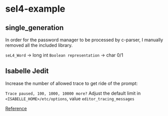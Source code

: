 # sel4-example

## single_generation

In order for the password manager to be processed by c-parser, I manually removed all the included library.

`seL4_Word` -> long int
`Boolean representation` -> char 0/1

## Isabelle Jedit

Increase the number of allowed trace to get ride of the prompt:

`Trace paused, 100, 1000, 10000 more?`
Adjust the default limit in `<ISABELLE_HOME>/etc/options`, value `editor_tracing_messages`

[Reference](https://andriusvelykis.github.io/isabelle-eclipse/features/prover-output.html)
